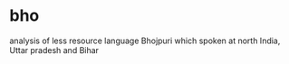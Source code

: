 # bho
analysis of less resource language Bhojpuri which spoken at north India, Uttar pradesh and Bihar
